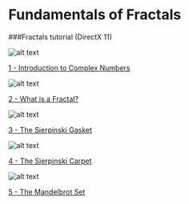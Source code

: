 # Fundamentals of Fractals
###Fractals tutorial (DirectX 11)

![alt text][logo1]

[1 - Introduction to Complex Numbers][1]


![alt text][logo2]

[2 - What is a Fractal?][2]


![alt text][logo3]

[3 - The Sierpinski Gasket][3]


![alt text][logo4]

[4 - The Sierpinski Carpet][4]


![alt text][logo5]

[5 - The Mandelbrot Set][5]

[1]: https://digitalerr0r.wordpress.com/2010/12/11/fundamentals-of-fractals-1-introduction-to-complex-numbers/
[2]: https://digitalerr0r.wordpress.com/2010/12/12/fundamentals-of-fractals-2-what-is-a-fractal/
[3]: https://digitalerr0r.wordpress.com/2010/12/12/fundamentals-of-fractals-3-the-sierpinski-gasket/
[4]: https://digitalerr0r.wordpress.com/2010/12/12/fundamentals-of-fractals-3-the-sierpinski-carpet/
[5]: https://digitalerr0r.wordpress.com/2010/12/13/fundamentals-of-fractals-5-the-mandelbrot-set/
[logo1]: https://digitalerr0r.files.wordpress.com/2010/12/image11.png "Logo"
[logo2]: https://digitalerr0r.files.wordpress.com/2010/12/image28.png "Logo"
[logo3]: https://digitalerr0r.files.wordpress.com/2010/12/image27.png "Logo"
[logo4]: https://digitalerr0r.files.wordpress.com/2010/12/image37.png "Logo"
[logo5]: https://digitalerr0r.files.wordpress.com/2010/12/image41.png "Logo"
